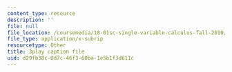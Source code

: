 ```yaml
---
content_type: resource
description: ''
file: null
file_location: /coursemedia/18-01sc-single-variable-calculus-fall-2010/d29fb38c0d7c46f360ba1e5b1f3d611c_1RLctDS2hUQ.srt
file_type: application/x-subrip
resourcetype: Other
title: 3play caption file
uid: d29fb38c-0d7c-46f3-60ba-1e5b1f3d611c
---
```

